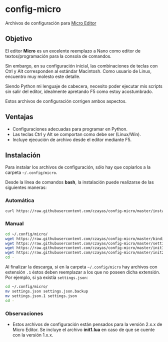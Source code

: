 # config-micro

Archivos de configuración para [Micro Editor](https://micro-editor.github.io/)

## Objetivo

El editor **Micro** es un excelente reemplazo a Nano como editor de
textos/programación para la consola de comandos.

Sin embargo, en su configuración inicial, las combinaciones de teclas
con Ctrl y Alt corresponden al estándar Macintosh. Como usuario de Linux,
encuentro muy molesto este detalle.

Siendo Python mi lenguaje de cabecera, necesito poder ejecutar mis scripts
sin salir del editor, idealmente apretando F5 como estoy acostumbrado.

Estos archivos de configuración corrigen ambos aspectos.

## Ventajas

- Configuraciones adecuadas para programar en Python.
- Las teclas Ctrl y Alt se comportan como debe ser (Linux/Win).
- Incluye ejecución de archivo desde el editor mediante F5.

## Instalación

Para instalar los archivos de configuración, sólo hay que copiarlos a la carpeta `~/.config/micro`.

Desde la línea de comandos **bash**, la instalación puede realizarse de las siguientes maneras:

### Automática

```bash
curl https://raw.githubusercontent.com/czayas/config-micro/master/install.sh | bash
```

### Manual

```bash
cd ~/.config/micro/
wget https://raw.githubusercontent.com/czayas/config-micro/master/bindings.json
wget https://raw.githubusercontent.com/czayas/config-micro/master/settings.json
wget https://raw.githubusercontent.com/czayas/config-micro/master/init1.lua
wget https://raw.githubusercontent.com/czayas/config-micro/master/init2.lua
cd -
```

Al finalizar la descarga, si en la carpeta `~/.config/micro` hay archivos con extensión `.1` éstos deben reemplazar a los que no poseen dicha extensión. Por ejemplo, si ya existía `settings.json`:

```bash
cd ~/.config/micro/
mv settings.json settings.json.backup
mv settings.json.1 settings.json
cd -
```

### Observaciones

- Estos archivos de configuración están pensados para la versión 2.x.x de Micro Editor. Se incluye el archivo **init1.lua** en caso de que se cuente con la versión 1.x.x.

